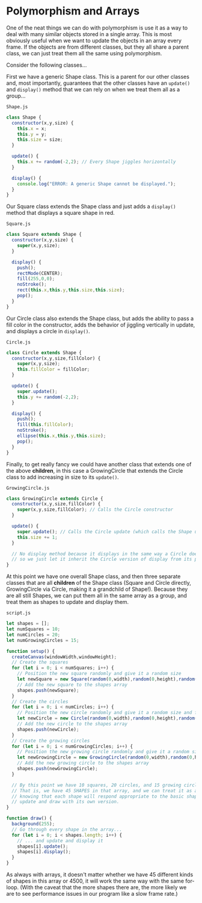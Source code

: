 # Polymorphism and Arrays

One of the neat things we can do with polymorphism is use it as a way to deal with many similar objects stored in a single array. This is most obviously useful when we want to update the objects in an array every frame. If the objects are from different classes, but they all share a parent class, we can just treat them all the same using polymorphism.

Consider the following classes...

First we have a generic Shape class. This is a parent for our other classes and, most importantly, guarantees that the other classes have an `update()` and `display()` method that we can rely on when we treat them all as a group...

`Shape.js`
```javascript
class Shape {
  constructor(x,y,size) {
    this.x = x;
    this.y = y;
    this.size = size;
  }

  update() {
    this.x += random(-2,2); // Every Shape jiggles horizontally
  }

  display() {
    console.log("ERROR: A generic Shape cannot be displayed.");
  }
}
```

Our Square class extends the Shape class and just adds a `display()` method that displays a square shape in red.

`Square.js`
```javascript
class Square extends Shape {
  constructor(x,y,size) {
    super(x,y,size);
  }

  display() {
    push();
    rectMode(CENTER);
    fill(255,0,0);
    noStroke();
    rect(this.x,this.y,this.size,this.size);
    pop();
  }
}
```

Our Circle class also extends the Shape class, but adds the ability to pass a fill color in the constructor, adds the behavior of jiggling vertically in update, and displays a circle in `display()`.

`Circle.js`
```javascript
class Circle extends Shape {
  constructor(x,y,size,fillColor) {
    super(x,y,size);
    this.fillColor = fillColor;
  }

  update() {
    super.update();
    this.y += random(-2,2);
  }

  display() {
    push();
    fill(this.fillColor);
    noStroke();
    ellipse(this.x,this.y,this.size);
    pop();
  }
}
```

Finally, to get really fancy we could have another class that extends one of the above __children__, in this case a GrowingCircle that extends the Circle class to add increasing in size to its `update()`.

`GrowingCircle.js`
```javascript
class GrowingCircle extends Circle {
  constructor(x,y,size,fillColor) {
    super(x,y,size,fillColor); // Calls the Circle constructor
  }

  update() {
    super.update(); // Calls the Circle update (which calls the Shape update)
    this.size += 1;
  }

  // No display method because it displays in the same way a Circle does
  // so we just let it inherit the Circle version of display from its parent
}
```

At this point we have one overall Shape class, and then three separate classes that are all __children__ of the Shape class (Square and Circle directly, GrowingCircle via Circle, making it a grandchild of Shape!). Because they are all still Shapes, we can put them all in the same array as a group, and treat them as shapes to update and display them.

`script.js`
```javascript
let shapes = [];
let numSquares = 10;
let numCircles = 20;
let numGrowingCircles = 15;

function setup() {
  createCanvas(windowWidth,windowHeight);
  // Create the squares
  for (let i = 0; i < numSquares; i++) {
    // Position the new square randomly and give it a random size
    let newSquare = new Square(random(0,width),random(0,height),random(50,100));
    // Add the new square to the shapes array
    shapes.push(newSquare);
  }
  // Create the circles
  for (let i = 0; i < numCircles; i++) {
    // Position the new circle randomly and give it a random size and fill
    let newCircle = new Circle(random(0,width),random(0,height),random(50,100),color(random(255,random(255),random(255))));
    // Add the new circle to the shapes array
    shapes.push(newCircle);
  }
  // Create the growing circles
  for (let i = 0; i < numGrowingCircles; i++) {
    // Position the new growing circle randomly and give it a random size and fill
    let newGrowingCircle = new GrowingCircle(random(0,width),random(0,height),random(50,100),color(random(255,random(255),random(255))));
    // Add the new growing circle to the shapes array
    shapes.push(newGrowingCircle);
  }

  // By this point we have 10 squares, 20 circles, and 15 growing circles in our shapes array.
  // That is, we have 45 SHAPES in that array, and we can treat it as an array of shapes,
  // knowing that each shape will respond appropriate to the basic shape methods of
  // update and draw with its own version.
}

function draw() {
  background(255);
  // Go through every shape in the array...
  for (let i = 0; i < shapes.length; i++) {
    // ... and update and display it
    shapes[i].update();
    shapes[i].display();
  }
}
```

As always with arrays, it doesn't matter whether we have 45 different kinds of shapes in this array or 4500, it will work the same way with the same for-loop. (With the caveat that the more shapes there are, the more likely we are to see performance issues in our program like a slow frame rate.)
